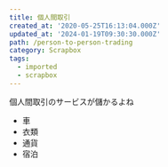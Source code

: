 ```yaml
---
title: 個人間取引
created_at: '2020-05-25T16:13:04.000Z'
updated_at: '2024-01-19T09:30:30.000Z'
path: /person-to-person-trading
category: Scrapbox
tags:
  - imported
  - scrapbox
---
```

個人間取引のサービスが儲かるよね

- 車
- 衣類
- 通貨
- 宿泊

